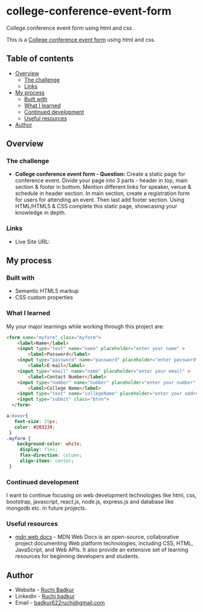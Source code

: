 # college-conference-event-form
College conference event form using html and css .

This is a [College conference event form]() using html and css. 

## Table of contents

- [Overview](#overview)
  - [The challenge](#the-challenge)
  - [Links](#links)
- [My process](#my-process)
  - [Built with](#built-with)
  - [What I learned](#what-i-learned)
  - [Continued development](#continued-development)
  - [Useful resources](#useful-resources)
- [Author](#author)


## Overview

### The challenge

-  **College conference event form - Question:** Create a static page for conference event. Divide your page into 3 parts - header in top, main section & footer in bottom. Mention different links for speaker, venue & schedule in header section. In main section, create a registration form for users for attending an event. Then last add footer section. Using HTML/HTML5 & CSS complete this static page, showcasing your knowledge in depth.

### Links

- Live Site URL: []()

## My process

### Built with

- Semantic HTML5 markup
- CSS custom properties

### What I learned

My your major learnings while working through this project are:

```html
<form name="myform" class="myform">
    <label>Name</label>
    <input type="text" name="name" placeholder="enter your name" >
        <label>Password</label>
    <input type="password" name="password" placeholder="enter password" >
        <label>E-mail</label>
    <input type="email" name="name" placeholder="enter your email" >
        <label>Contact Number</label>
    <input type="number" name="number" placeholder="enter your number" >
        <label>College Name</label>
    <input type="text" name="collegeName" placeholder="enter your address">
    <input type="submit" class="btnn">
  </form>
```
```css
a:hover{
   font-size: 25px;
   color: #203239;
 }
.myform {
    background-color: white;
     display: flex;
     flex-direction: column;
     align-items: center;
 }
```

### Continued development

I want to continue focusing on web development technologies like html, css, bootstrap, javascript, react.js, node.js, express.js and database like mongodb etc. in future projects.

### Useful resources

- [mdn web docs](https://developer.mozilla.org/en-US/docs/Learn/Getting_started_with_the_web) - MDN Web Docs is an open-source, collaborative project documenting Web platform technologies, including CSS, HTML, JavaScript, and Web APIs. It also provide an extensive set of learning resources for beginning developers and students.

## Author

- Website - [Ruchi Badkur](https://ruchibadkur.github.io/firstPortfolioProject_HtmlCss/)
- LinkedIn - [Ruchi badkur](https://www.linkedin.com/in/ruchi-badkur-96a1b5215/)
- Email - badkur622ruchi@gmail.com
